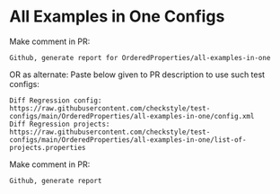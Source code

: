 # All Examples in One Configs
Make comment in PR:
```
Github, generate report for OrderedProperties/all-examples-in-one
```
OR as alternate:
Paste below given to PR description to use such test configs:
```
Diff Regression config: https://raw.githubusercontent.com/checkstyle/test-configs/main/OrderedProperties/all-examples-in-one/config.xml
Diff Regression projects: https://raw.githubusercontent.com/checkstyle/test-configs/main/OrderedProperties/all-examples-in-one/list-of-projects.properties
```
Make comment in PR:
```
Github, generate report
```
